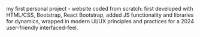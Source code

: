 my first personal project - website coded from scratch: first developed with HTML/CSS, Bootstrap, React Bootstrap, 
added JS functionality and libraries for dynamics, wrapped in modern UI/UX principles and practices for a 2024 user-friendly interfaced-feel.
